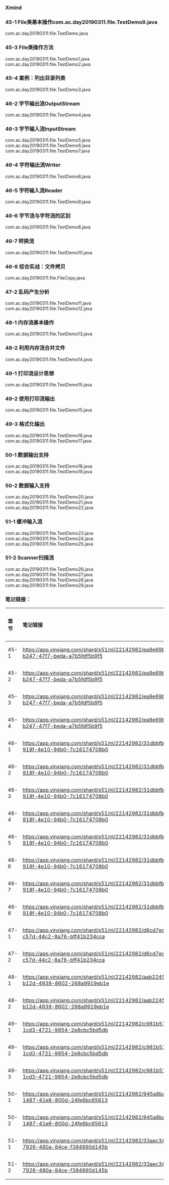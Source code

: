 ### Xmind

### 45-1 File类基本操作com.ac.day20190311.file.TestDemo9.java  
com.ac.day20190311.file.TestDemo.java  
### 45-3 File类操作方法
com.ac.day20190311.file.TestDemo1.java  
com.ac.day20190311.file.TestDemo2.java  
### 45-4 案例：列出目录列表
com.ac.day20190311.file.TestDemo3.java  
### 46-2 字节输出流OutputStream
com.ac.day20190311.file.TestDemo4.java  
### 46-3 字节输入流InputStream
com.ac.day20190311.file.TestDemo5.java  
com.ac.day20190311.file.TestDemo6.java  
com.ac.day20190311.file.TestDemo7.java  
### 46-4 字符输出流Writer
com.ac.day20190311.file.TestDemo8.java  
### 46-5 字符输入流Reader
com.ac.day20190311.file.TestDemo9.java  
### 46-6 字节流与字符流的区别
com.ac.day20190311.file.TestDemo8.java  
### 46-7 转换流
com.ac.day20190311.file.TestDemo10.java  
### 46-8 综合实战：文件拷贝 
com.ac.day20190311.file.FileCopy.java  
### 47-2 乱码产生分析
com.ac.day20190311.file.TestDemo11.java  
com.ac.day20190311.file.TestDemo12.java  
### 48-1 内存流基本操作
com.ac.day20190311.file.TestDemo13.java  
### 48-2 利用内存流合并文件
com.ac.day20190311.file.TestDemo14.java  
### 49-1 打印流设计思想
com.ac.day20190311.file.TestDemo15.java  
### 49-2 使用打印流输出
com.ac.day20190311.file.TestDemo15.java  
### 49-3 格式化输出
com.ac.day20190311.file.TestDemo16.java  
com.ac.day20190311.file.TestDemo17.java  
### 50-1 数据输出支持
com.ac.day20190311.file.TestDemo18.java  
com.ac.day20190311.file.TestDemo19.java  
### 50-2 数据输入支持
com.ac.day20190311.file.TestDemo20.java  
com.ac.day20190311.file.TestDemo21.java  
com.ac.day20190311.file.TestDemo22.java  
### 51-1 缓冲输入流
com.ac.day20190311.file.TestDemo23.java  
com.ac.day20190311.file.TestDemo24.java  
com.ac.day20190311.file.TestDemo25.java  
### 51-2 Scanner扫描流
com.ac.day20190311.file.TestDemo26.java  
com.ac.day20190311.file.TestDemo27.java  
com.ac.day20190311.file.TestDemo28.java  
com.ac.day20190311.file.TestDemo29.java  

### 笔记链接：
| 章节 | 笔记链接 | 笔记内容 |
| :--- | :--- | :--- |
| 45-1 | https://app.yinxiang.com/shard/s51/nl/22142982/ea9e69be-b247-47f7-beda-a7b5fdf5b9f5 | 2.1章节 |
| 45-2 | https://app.yinxiang.com/shard/s51/nl/22142982/ea9e69be-b247-47f7-beda-a7b5fdf5b9f5 | 2.2章节 |
| 45-3 | https://app.yinxiang.com/shard/s51/nl/22142982/ea9e69be-b247-47f7-beda-a7b5fdf5b9f5 | 2.3章节 |
| 45-4 | https://app.yinxiang.com/shard/s51/nl/22142982/ea9e69be-b247-47f7-beda-a7b5fdf5b9f5 | 2.4章节 |
| 46-1 | https://app.yinxiang.com/shard/s51/nl/22142982/31dbbfb3-918f-4e10-94b0-7c16174708b0 | 2.1章节 |
| 46-2 | https://app.yinxiang.com/shard/s51/nl/22142982/31dbbfb3-918f-4e10-94b0-7c16174708b0 | 2.2章节 |
| 46-3 | https://app.yinxiang.com/shard/s51/nl/22142982/31dbbfb3-918f-4e10-94b0-7c16174708b0 | 2.3章节 |
| 46-4 | https://app.yinxiang.com/shard/s51/nl/22142982/31dbbfb3-918f-4e10-94b0-7c16174708b0 | 2.4章节 |
| 46-5 | https://app.yinxiang.com/shard/s51/nl/22142982/31dbbfb3-918f-4e10-94b0-7c16174708b0 | 2.5章节 |
| 46-6 | https://app.yinxiang.com/shard/s51/nl/22142982/31dbbfb3-918f-4e10-94b0-7c16174708b0 | 2.6章节 |
| 46-7 | https://app.yinxiang.com/shard/s51/nl/22142982/31dbbfb3-918f-4e10-94b0-7c16174708b0 | 2.7章节 |
| 46-8 | https://app.yinxiang.com/shard/s51/nl/22142982/31dbbfb3-918f-4e10-94b0-7c16174708b0 | 2.8章节 |
| 47-1 | https://app.yinxiang.com/shard/s51/nl/22142982/d6cd7ec2-c57d-44c2-8a76-bff41b234cca | 2.1章节 |
| 47-2 | https://app.yinxiang.com/shard/s51/nl/22142982/d6cd7ec2-c57d-44c2-8a76-bff41b234cca | 2.2章节 |
| 48-1 | https://app.yinxiang.com/shard/s51/nl/22142982/aab2245b-b12d-4939-8602-268a9919eb1e | 2.1章节 |
| 48-2 | https://app.yinxiang.com/shard/s51/nl/22142982/aab2245b-b12d-4939-8602-268a9919eb1e | 2.2章节 |
| 49-1 | https://app.yinxiang.com/shard/s51/nl/22142982/c981b513-1cd3-4721-9854-2e8cbc5bd5db | 2.1章节 |
| 49-2 | https://app.yinxiang.com/shard/s51/nl/22142982/c981b513-1cd3-4721-9854-2e8cbc5bd5db | 2.2章节 |
| 49-3 | https://app.yinxiang.com/shard/s51/nl/22142982/c981b513-1cd3-4721-9854-2e8cbc5bd5db | 2.3章节 |
| 50-1 | https://app.yinxiang.com/shard/s51/nl/22142982/945a8bad-1487-41e8-800d-24fe6bc65613 | 2.1章节 |
| 50-2 | https://app.yinxiang.com/shard/s51/nl/22142982/945a8bad-1487-41e8-800d-24fe6bc65613 | 2.2章节 |
| 51-1 | https://app.yinxiang.com/shard/s51/nl/22142982/33aec341-7926-480a-84ce-f384890d145b | 2.1章节 |
| 51-2 | https://app.yinxiang.com/shard/s51/nl/22142982/33aec341-7926-480a-84ce-f384890d145b | 2.2章节 |






